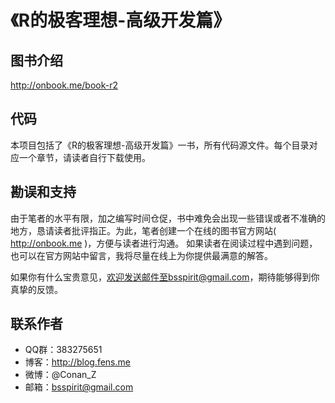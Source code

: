《R的极客理想-高级开发篇》
========================================================

## 图书介绍

http://onbook.me/book-r2

## 代码

本项目包括了《R的极客理想-高级开发篇》一书，所有代码源文件。每个目录对应一个章节，请读者自行下载使用。

## 勘误和支持

由于笔者的水平有限，加之编写时间仓促，书中难免会出现一些错误或者不准确的地方，恳请读者批评指正。为此，笔者创建一个在线的图书官方网站( http://onbook.me )，方便与读者进行沟通。
如果读者在阅读过程中遇到问题，也可以在官方网站中留言，我将尽量在线上为你提供最满意的解答。

如果你有什么宝贵意见，欢迎发送邮件至bsspirit@gmail.com，期待能够得到你真挚的反馈。

## 联系作者

+ QQ群：383275651
+ 博客：http://blog.fens.me
+ 微博：@Conan_Z
+ 邮箱：bsspirit@gmail.com



